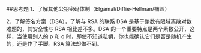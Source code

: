 ##思考题
1、了解其他公钥密码体制（Elgamal/Diffie-Hellman/椭圆）

2、了解签名方案（DSA），了解与 RSA 的联系
DSA 是基于整数有限域离散对数难题的，其安全性与 RSA 相比差不多。DSA 的一个重要特点是两个素数公开，这样，当使用别人的 p 和 q 时，即使不知道私钥，你也能确认它们是否是随机产生的，还是作了手脚。RSA 算法却做不到。
